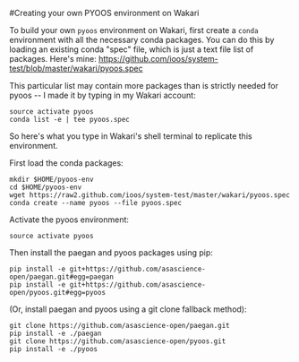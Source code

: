 #Creating your own PYOOS environment on Wakari

To build your own `pyoos` environment on Wakari, first create a `conda` environment with all the 
necessary conda packages. You can do this by loading an existing conda "spec" file, which is just a text file list of packages.  Here's mine:  https://github.com/ioos/system-test/blob/master/wakari/pyoos.spec

This particular list may contain
more packages than is strictly needed for pyoos -- I made it by typing in my Wakari account:
```
source activate pyoos
conda list -e | tee pyoos.spec
```
So here's what you type in Wakari's shell terminal to replicate this environment. 

First load the conda packages:
```
mkdir $HOME/pyoos-env
cd $HOME/pyoos-env
wget https://raw2.github.com/ioos/system-test/master/wakari/pyoos.spec
conda create --name pyoos --file pyoos.spec
```
Activate the pyoos environment:
```
source activate pyoos
```


Then install the paegan and pyoos packages using pip:
```
pip install -e git+https://github.com/asascience-open/paegan.git#egg=paegan
pip install -e git+https://github.com/asascience-open/pyoos.git#egg=pyoos
```

(Or, install paegan and pyoos using a git clone fallback method):
```
git clone https://github.com/asascience-open/paegan.git
pip install -e ./paegan
git clone https://github.com/asascience-open/pyoos.git
pip install -e ./pyoos
```
